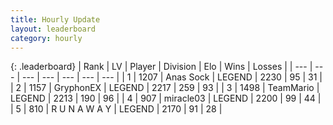 ```yaml
---
title: Hourly Update
layout: leaderboard
category: hourly
---
```


{: .leaderboard}
| Rank | LV | Player | Division | Elo | Wins | Losses |
| --- | --- | --- | --- | --- | --- | --- |
| <span data-change="2">1</span> | 1207 | <span title="ID: 203132">Anas Sock</span> | LEGEND | <span data-change="21">2230</span> | <span data-change="5">95</span> | <span data-change="1">31</span> |
| <span data-change="-1">2</span> | 1157 | <span title="ID: 315148">GryphonEX</span> | LEGEND | <span data-change="-62">2217</span> | <span data-change="4">259</span> | <span data-change="6">93</span> |
| <span data-change="-1">3</span> | 1498 | <span title="ID: 164871">TeamMario</span> | LEGEND | <span data-change="0">2213</span> | <span data-change="0">190</span> | <span data-change="0">96</span> |
| <span data-change="0">4</span> | 907 | <span title="ID: 416373">miracle03</span> | LEGEND | <span data-change="0">2200</span> | <span data-change="0">99</span> | <span data-change="0">44</span> |
| <span data-change="0">5</span> | 810 | <span title="ID: 66144">R U N A W A Y</span> | LEGEND | <span data-change="0">2170</span> | <span data-change="0">91</span> | <span data-change="0">28</span> |
